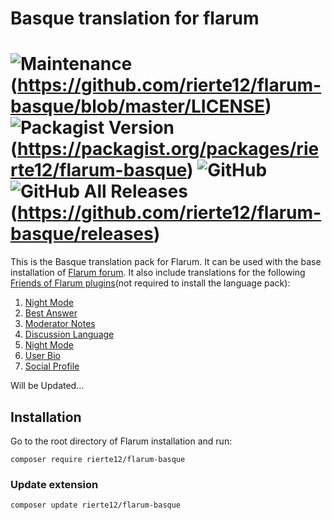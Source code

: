 # Basque translation for flarum
![Maintenance](https://img.shields.io/maintenance/yes/2020)(https://github.com/rierte12/flarum-basque/blob/master/LICENSE) ![Packagist Version](https://img.shields.io/packagist/v/rierte12/flarum-basque)(https://packagist.org/packages/rierte12/flarum-basque) ![GitHub](https://img.shields.io/github/license/rierte12/flarum-basque) ![GitHub All Releases](https://img.shields.io/github/downloads/rierte12/flarum-basque/total)(https://github.com/rierte12/flarum-basque/releases)
===
This is the Basque translation pack for Flarum. It can be used with the base installation of <a href="https://flarum.org/">Flarum forum</a>. It also include translations for the following <a href="https://github.com/FriendsOfFlarum">Friends of Flarum plugins</a>(not required to install the language pack):
<br>
  1. <a href="https://github.com/FriendsOfFlarum/nightmode">Night Mode</a>
  2. <a href="https://github.com/FriendsOfFlarum/best-answer">Best Answer</a>
  3. <a href="https://github.com/FriendsOfFlarum/moderator-notes">Moderator Notes</a>
  4. <a href="https://github.com/FriendsOfFlarum/discussion-language">Discussion Language</a>
  5. <a href="https://github.com/FriendsOfFlarum/nightmode">Night Mode</a>
  6. <a href="https://github.com/FriendsOfFlarum/user-bio">User Bio</a>
  7. <a href="https://github.com/FriendsOfFlarum/socialprofile">Social Profile</a>
  
Will be Updated...
  
## Installation
Go to the root directory of Flarum installation and run:
```
composer require rierte12/flarum-basque
```
### Update extension
```
composer update rierte12/flarum-basque
```
